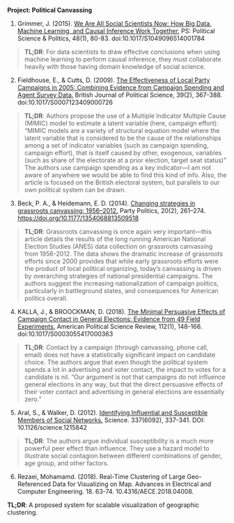 <b>Project: Political Canvassing</b>

1.	Grimmer, J. (2015). <u>We Are All Social Scientists Now: How Big Data, Machine Learning, and Causal Inference Work Together.</u> PS: Political Science & Politics, 48(1), 80-83. doi:10.1017/S1049096514001784

><b>TL;DR</b>: For data scientists to draw effective conclusions when using machine learning to perform causal inference, they must collaborate heavily with those having domain knowledge of social science. 

2.	Fieldhouse, E., & Cutts, D. (2009). <u>The Effectiveness of Local Party Campaigns in 2005: Combining Evidence from Campaign Spending and Agent Survey Data.</u> British Journal of Political Science, 39(2), 367-388. doi:10.1017/S0007123409000726

><b>TL;DR</b>: Authors propose the use of a Multiple Indicator Multiple Cause (MIMIC) model to estimate a latent variable (here, campaign effort):
“MIMIC models are a variety of structural equation model where the latent variable that is considered to be the cause of the relationships among a set of indicator variables (such as campaign spending, campaign effort), that is itself caused by other, exogenous, variables (such as share of the electorate at a prior election, target seat status)”
The authors use campaign spending as a key indicator—I am not aware of anywhere we would be able to find this kind of info. Also, the article is focused on the British electoral system, but parallels to our own political system can be drawn.

3.	Beck, P. A., & Heidemann, E. D. (2014). <u>Changing strategies in grassroots canvassing: 1956–2012.</u> Party Politics, 20(2), 261–274. https://doi.org/10.1177/1354068813509518

><b>TL;DR</b>: Grassroots canvassing is once again very important—this article details the results of the long running American National Election Studies (ANES) data collection on grassroots canvassing from 1956-2012. The data shows the dramatic increase of grassroots efforts since 2000 provides that while early grassroots efforts were the product of local political organizing, today’s canvassing is driven by overarching strategies of national presidential campaigns. The authors suggest the increasing nationalization of campaign politics, particularly in battleground states, and consequences for American politics overall.

4.	KALLA, J., & BROOCKMAN, D. (2018). <u>The Minimal Persuasive Effects of Campaign Contact in General Elections: Evidence from 49 Field Experiments.</u> American Political Science Review, 112(1), 148-166. doi:10.1017/S0003055417000363

><b>TL;DR</b>: Contact by a campaign (through canvassing, phone call, email) does not have a statistically significant impact on candidate choice. The authors argue that even though the political system spends a lot in advertising and voter contact, the impact to votes for a candidate is nil. 
“Our argument is not that campaigns do not influence general elections in any way, but that the direct persuasive effects of their voter contact and advertising in general elections are essentially zero.”

5.	Aral, S., & Walker, D. (2012). <u>Identifying Influential and Susceptible Members of Social Networks.</u> Science. 337(6092), 337-341. DOI: 10.1126/science.1215842

><b>TL;DR</b>: The authors argue individual susceptibility is a much more powerful peer effect than influence. They use a hazard model to illustrate social contagion between different combinations of gender, age group, and other factors. 

6.	Rezaei, Mohamamd. (2018). Real-Time Clustering of Large Geo-Referenced Data for Visualizing on Map. Advances in Electrical and Computer Engineering. 18. 63-74. 10.4316/AECE.2018.04008. 

<b>TL;DR</b>: A proposed system for scalable visualization of geographic clustering.